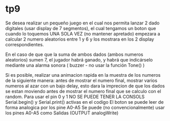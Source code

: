 # tp9
Se desea realizar un  pequeño juego en el cual nos permita lanzar 2 dado digitales (usar display de 7 segmentos), el cual tengamos un boton que cuando lo toquemos UNA SOLA VEZ (no mantener apretado) empezara a calcular 2 numero aleatorios entre 1 y 6  y los mostrara en los 2 display correspondientes.

En el caso de que que la suma de ambos dados (ambos numeros aleatorios) sumen 7, el jugador habrá ganado, y habrá que indicárselo mediante una alarma sonora ( buzzer - no usar la función Tone()  ) 

Si es posible, realizar una animacion rapida en la muestra de los numeros de la siguiente manera:
antes de mostrar el numero final,  mostrar varios numeros al azar con un bajo delay, esto dara la imprecion de que los dados se estan moviendo antes de mostrar el numero final que se calculo con el random.
Para usar el pin 0 y 1 NO SE PUEDE TENER LA CONSOLS Serial.begin() y Serial.print() activas en el codigo
El boton se puede leer de forma analogica por los pine A0-A5
Se puede (no convencionalmente) usar los pines A0-A5 como Salidas (OUTPUT analogWrite)
